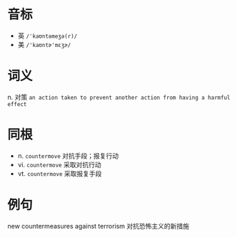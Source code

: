 # 音标

- 英 `/ˈkaʊntəmeʒə(r)/`
- 美 `/'kaʊntɚ'mɛʒɚ/`

# 词义

n. 对策
`an action taken to prevent another action from having a harmful effect`

# 同根

- n. `countermove` 对抗手段；报复行动
- vi. `countermove` 采取对抗行动
- vt. `countermove` 采取报复手段

# 例句

new countermeasures against terrorism
对抗恐怖主义的新措施


